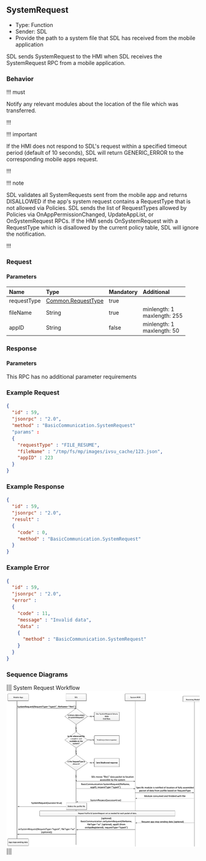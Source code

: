 ## SystemRequest

  * Type: Function
  * Sender: SDL
  * Provide the path to a system file that SDL has received from the mobile application

SDL sends SystemRequest to the HMI when SDL receives the SystemRequest RPC from a mobile application.

### Behavior

!!! must

Notify any relevant modules about the location of the file which was transferred.

!!!

!!! important

If the HMI does not respond to SDL's request within a specified timeout period (default of 10 seconds), SDL will return GENERIC_ERROR to the corresponding mobile apps request.

!!!

!!! note

SDL validates all SystemRequests sent from the mobile app and returns DISALLOWED if the app's system request contains a RequestType that is not allowed via Policies.  SDL sends the list of RequestTypes allowed by Policies via OnAppPermissionChanged, UpdateAppList, or OnSystemRequest RPCs. If the HMI sends OnSystemRequest with a RequestType which is disallowed by the current policy table, SDL will ignore the notification.

!!!

### Request

#### Parameters

|Name|Type|Mandatory|Additional|
|:---|:---|:--------|:---------|
|requestType|[Common.RequestType](../../Common/Enums/index.md#requesttype)|true||
|fileName|String|true|minlength: 1<br>maxlength: 255|
|appID|String|false|minlength: 1<br>maxlength: 50|

### Response

#### Parameters

This RPC has no additional parameter requirements

### Example Request
``` json
{
  "id" : 59,
  "jsonrpc" : "2.0",
  "method" : "BasicCommunication.SystemRequest"
  "params" :
  {
    "requestType" : "FILE_RESUME",
    "fileName" : "/tmp/fs/mp/images/ivsu_cache/123.json",
    "appID" : 223
  }
}
```

### Example Response
```json
{
  "id" : 59,
  "jsonrpc" : "2.0",
  "result" :
  {
    "code" : 0,
    "method" : "BasicCommunication.SystemRequest"
  }
}
```

### Example Error
```json
{
  "id" : 59,
  "jsonrpc" : "2.0",
  "error" :
  {
    "code" : 11,
    "message" : "Invalid data",
    "data" :
    {
      "method" : "BasicCommunication.SystemRequest"
    }
  }
}
```

### Sequence Diagrams
|||
System Request Workflow
![System Request](./assets/SystemRequestWorkflow.png)
|||
